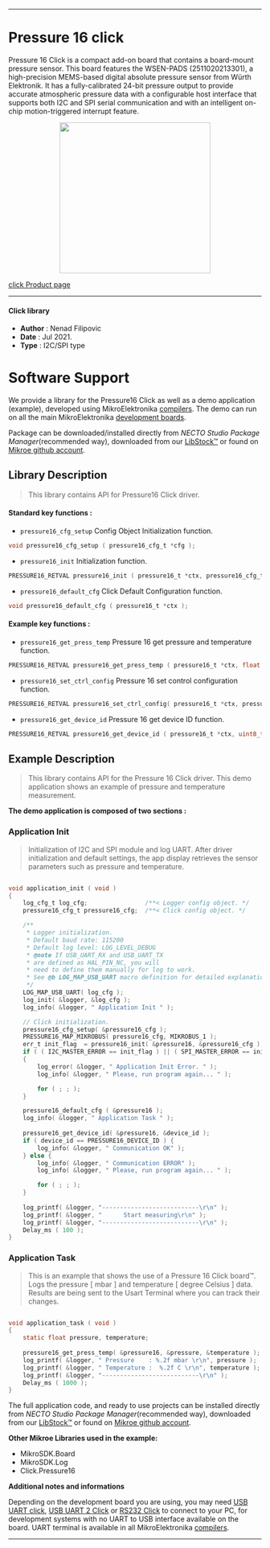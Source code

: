 
---
# Pressure 16 click

Pressure 16 Click is a compact add-on board that contains a board-mount pressure sensor. This board features the WSEN-PADS (2511020213301), a high-precision MEMS-based digital absolute pressure sensor from Würth Elektronik. It has a fully-calibrated 24-bit pressure output to provide accurate atmospheric pressure data with a configurable host interface that supports both I2C and SPI serial communication and with an intelligent on-chip motion-triggered interrupt feature.

<p align="center">
  <img src="https://download.mikroe.com/images/click_for_ide/pressure_16_click.png" height=300px>
</p>

[click Product page](https://www.mikroe.com/pressure-16-click)

---


#### Click library

- **Author**        : Nenad Filipovic
- **Date**          : Jul 2021.
- **Type**          : I2C/SPI type


# Software Support

We provide a library for the Pressure16 Click
as well as a demo application (example), developed using MikroElektronika
[compilers](https://www.mikroe.com/necto-studio).
The demo can run on all the main MikroElektronika [development boards](https://www.mikroe.com/development-boards).

Package can be downloaded/installed directly from *NECTO Studio Package Manager*(recommended way), downloaded from our [LibStock&trade;](https://libstock.mikroe.com) or found on [Mikroe github account](https://github.com/MikroElektronika/mikrosdk_click_v2/tree/master/clicks).

## Library Description

> This library contains API for Pressure16 Click driver.

#### Standard key functions :

- `pressure16_cfg_setup` Config Object Initialization function.
```c
void pressure16_cfg_setup ( pressure16_cfg_t *cfg );
```

- `pressure16_init` Initialization function.
```c
PRESSURE16_RETVAL pressure16_init ( pressure16_t *ctx, pressure16_cfg_t *cfg );
```

- `pressure16_default_cfg` Click Default Configuration function.
```c
void pressure16_default_cfg ( pressure16_t *ctx );
```

#### Example key functions :

- `pressure16_get_press_temp` Pressure 16 get pressure and temperature function.
```c
PRESSURE16_RETVAL pressure16_get_press_temp ( pressure16_t *ctx, float *pressure, float *temperature );
```

- `pressure16_set_ctrl_config` Pressure 16 set control configuration function.
```c
PRESSURE16_RETVAL pressure16_set_ctrl_config( pressure16_t *ctx, pressure16_ctrl_cfg_t ctrl_cfg_data );
```

- `pressure16_get_device_id` Pressure 16 get device ID function.
```c
PRESSURE16_RETVAL pressure16_get_device_id ( pressure16_t *ctx, uint8_t *dev_id );
```

## Example Description

> This library contains API for the Pressure 16 Click driver.
> This demo application shows an example of pressure and temperature measurement.

**The demo application is composed of two sections :**

### Application Init

> Initialization of I2C and SPI module and log UART.
> After driver initialization and default settings, 
> the app display retrieves the sensor parameters 
> such as pressure and temperature.

```c

void application_init ( void ) 
{
    log_cfg_t log_cfg;                /**< Logger config object. */
    pressure16_cfg_t pressure16_cfg;  /**< Click config object. */

    /** 
     * Logger initialization.
     * Default baud rate: 115200
     * Default log level: LOG_LEVEL_DEBUG
     * @note If USB_UART_RX and USB_UART_TX 
     * are defined as HAL_PIN_NC, you will 
     * need to define them manually for log to work. 
     * See @b LOG_MAP_USB_UART macro definition for detailed explanation.
     */
    LOG_MAP_USB_UART( log_cfg );
    log_init( &logger, &log_cfg );
    log_info( &logger, " Application Init " );

    // Click initialization.
    pressure16_cfg_setup( &pressure16_cfg );
    PRESSURE16_MAP_MIKROBUS( pressure16_cfg, MIKROBUS_1 );
    err_t init_flag  = pressure16_init( &pressure16, &pressure16_cfg );
    if ( ( I2C_MASTER_ERROR == init_flag ) || ( SPI_MASTER_ERROR == init_flag ) ) 
    {
        log_error( &logger, " Application Init Error. " );
        log_info( &logger, " Please, run program again... " );

        for ( ; ; );
    }

    pressure16_default_cfg ( &pressure16 );
    log_info( &logger, " Application Task " );
    
    pressure16_get_device_id( &pressure16, &device_id );
    if ( device_id == PRESSURE16_DEVICE_ID ) {
        log_info( &logger, " Communication OK" );    
    } else {
        log_info( &logger, " Communication ERROR" ); 
        log_info( &logger, " Please, run program again... " );

        for ( ; ; );
    }
    
    log_printf( &logger, "---------------------------\r\n" );
    log_printf( &logger, "      Start measuring\r\n" );
    log_printf( &logger, "---------------------------\r\n" );
    Delay_ms ( 100 );
}

```

### Application Task

> This is an example that shows the use of a Pressure 16 Click board™.
> Logs the pressure [ mbar ] and temperature [ degree Celsius ] data.
> Results are being sent to the Usart Terminal where you can track their changes.

```c

void application_task ( void ) 
{
    static float pressure, temperature;
    
    pressure16_get_press_temp( &pressure16, &pressure, &temperature );
    log_printf( &logger, " Pressure    : %.2f mbar \r\n", pressure );
    log_printf( &logger, " Temperature :  %.2f C \r\n", temperature );
    log_printf( &logger, "---------------------------\r\n" ); 
    Delay_ms ( 1000 );
}

```

The full application code, and ready to use projects can be installed directly from *NECTO Studio Package Manager*(recommended way), downloaded from our [LibStock&trade;](https://libstock.mikroe.com) or found on [Mikroe github account](https://github.com/MikroElektronika/mikrosdk_click_v2/tree/master/clicks).

**Other Mikroe Libraries used in the example:**

- MikroSDK.Board
- MikroSDK.Log
- Click.Pressure16

**Additional notes and informations**

Depending on the development board you are using, you may need
[USB UART click](https://www.mikroe.com/usb-uart-click),
[USB UART 2 Click](https://www.mikroe.com/usb-uart-2-click) or
[RS232 Click](https://www.mikroe.com/rs232-click) to connect to your PC, for
development systems with no UART to USB interface available on the board. UART
terminal is available in all MikroElektronika
[compilers](https://shop.mikroe.com/compilers).

---
